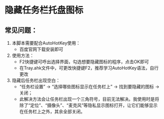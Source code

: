 # 隐藏任务栏托盘图标  
## 常见问题：  
1. 本脚本需要配合AutoHotKey使用：
   * 百度官网下载安装即可
2. 使用方法：
   * F2快捷键可呼出选择界面，勾选想要隐藏图标的程序，点击OK即可
   * 在Tray.ahk文件中，可更改快捷键F2，推荐学习AutoHotKey语法，自行更改
3. 隐藏后任务栏出现空白：
   * “任务栏设置” -> “选择哪些图标显示在任务栏上” -> 找到要隐藏的图标 -> 关闭；
   * 此解决方法会让任务栏出现一个三角符号，目前无法解决。我使用时是将除了“定位”、“摄像头”、“麦克风”等隐私显示图标打开，让它们能够显示在任务栏上之外，其余全部关闭。
